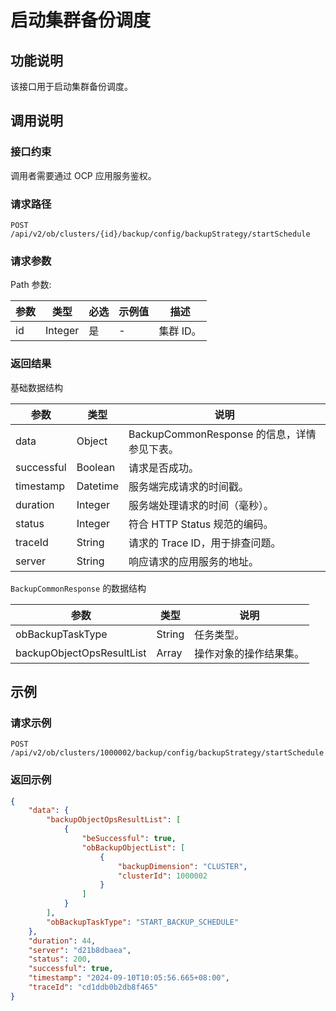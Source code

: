 # 启动集群备份调度

## 功能说明

该接口用于启动集群备份调度。

## 调用说明

### 接口约束

调用者需要通过 OCP 应用服务鉴权。

### 请求路径

`POST /api/v2/ob/clusters/{id}/backup/config/backupStrategy/startSchedule`

### 请求参数



Path 参数:

|  参数  |  类型  |  必选  |  示例值  |  描述  |
|-------|--------|-------|---------|--------|
|  id  |  Integer  |  是  |  -  |  集群 ID。  |







### 返回结果

基础数据结构



|  参数  |  类型  | 说明                               |
|-------|--------|-----------------------------------|
|  data  |  Object  | BackupCommonResponse 的信息，详情参见下表。 |
|  successful  |  Boolean | 请求是否成功。                          |
|  timestamp |  Datetime  | 服务端完成请求的时间戳。                     |
|  duration |  Integer  | 服务端处理请求的时间（毫秒）。                  |
|  status |  Integer  | 符合 HTTP Status 规范的编码。            |
|  traceId |  String  | 请求的 Trace ID，用于排查问题。             |
|  server  |  String  | 响应请求的应用服务的地址。                    |



`BackupCommonResponse` 的数据结构

|  参数  |  类型  |  说明  |
|-------|--------|-------|
|  obBackupTaskType  |  String  |  任务类型。  |
|  backupObjectOpsResultList  |  Array  |  操作对象的操作结果集。  |




## 示例

### 请求示例

`POST /api/v2/ob/clusters/1000002/backup/config/backupStrategy/startSchedule`

### 返回示例


```JSON
{
    "data": {
        "backupObjectOpsResultList": [
            {
                "beSuccessful": true,
                "obBackupObjectList": [
                    {
                        "backupDimension": "CLUSTER",
                        "clusterId": 1000002
                    }
                ]
            }
        ],
        "obBackupTaskType": "START_BACKUP_SCHEDULE"
    },
    "duration": 44,
    "server": "d21b8dbaea",
    "status": 200,
    "successful": true,
    "timestamp": "2024-09-10T10:05:56.665+08:00",
    "traceId": "cd1ddb0b2db8f465"
}
```

